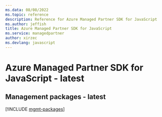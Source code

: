 ```yaml
---
ms.data: 08/08/2022
ms.topic: reference
description: Reference for Azure Managed Partner SDK for JavaScript
ms.author: jeffish
title: Azure Managed Partner SDK for JavaScript
ms.service: managedpartner
author: xirzec
ms.devlang: javascript
---
```

# Azure Managed Partner SDK for JavaScript - latest

## Management packages - latest
[!INCLUDE [mgmt-packages](managed-partner-mgmt-index.md)]